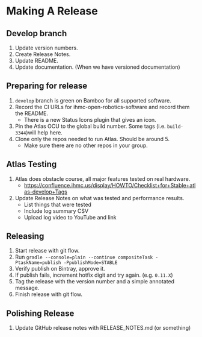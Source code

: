 # Making A Release

## Develop branch

1. Update version numbers.
1. Create Release Notes.
1. Update README.
1. Update documentation. (When we have versioned documentation)

## Preparing for release

1. `develop` branch is green on Bamboo for all supported software.
1. Record the CI URLs for ihmc-open-robotics-software and record them the README.
   * There is a new  Status Icons plugin that gives an icon.
1. Pin the Atlas OCU to the global build number. Some tags (i.e. `build-3344`)will help here.
1. Clone only the repos needed to run Atlas. Should be around 5.
    * Make sure there are no other repos in your group.

## Atlas Testing

1. Atlas does obstacle course, all major features tested on real hardware.
   * https://confluence.ihmc.us/display/HOWTO/Checklist+for+Stable+atlas-develop+Tags
1. Update Release Notes on what was tested and performance results.
   * List things that were tested
   * Include log summary CSV
   * Upload log video to YouTube and link

## Releasing
1. Start release with git flow.
1. Run `gradle --console=plain --continue compositeTask -PtaskName=publish -PpublishMode=STABLE`
1. Verify publish on Bintray, approve it.
1. If publish fails, increment hotfix digit and try again. (e.g. `0.11.X`)
1. Tag the release with the version number and a simple annotated message.
1. Finish release with git flow.

## Polishing Release

1. Update GitHub release notes with RELEASE_NOTES.md (or something)



   

